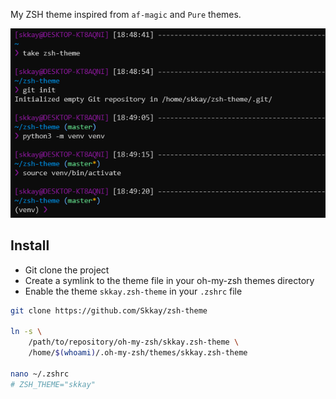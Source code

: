My ZSH theme inspired from `af-magic` and `Pure` themes.

![screenshot](screenshot.png)

## Install
- Git clone the project
- Create a symlink to the theme file in your oh-my-zsh themes directory
- Enable the theme `skkay.zsh-theme` in your `.zshrc` file

```bash
git clone https://github.com/Skkay/zsh-theme

ln -s \
    /path/to/repository/oh-my-zsh/skkay.zsh-theme \
    /home/$(whoami)/.oh-my-zsh/themes/skkay.zsh-theme

nano ~/.zshrc
# ZSH_THEME="skkay"
```
